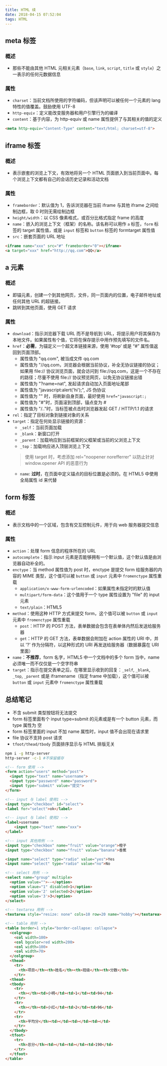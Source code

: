 ```yaml
---
title: HTML 续
date: 2018-04-15 07:52:04
tags: HTML
---
```


## meta 标签
### 概述
* 那些不能由其他 HTML 元相关元素（`base`, `link`, `script`, `title` 或 `style`）之一表示的任何元数据信息

### 属性
* `charset`：当前文档所使用的字符编码，但该声明可以被任何一个元素的 lang 特性的值覆盖。鼓励使用 UTF-8
* `http-equiv`：定义能改变服务器和用户引擎行为的编译
* `content`：基于内容，为 http-equiv 或 name 属性提供了与其相关的值的定义

```html
<meta http-equiv="Content-Type" content="text/html; charset=utf-8">
```


## iframe 标签
### 概述
* 表示嵌套的浏览上下文，有效地将另一个 HTML 页面嵌入到当前页面中。每个浏览上下文都有自己的会话历史记录和活动文档

### 属性
* `frameborder`：默认值为 1，告诉浏览器在当前 iframe 与其他 iframe 之间绘制边框，取 0 时则无需绘制边框
* `height/width`：以 CSS 像素格式，或百分比格式指定 frame 的高度
* `name`：嵌入的浏览上下文（框架）的名称。该名称可以用作 `a` 标签，`form` 标签的 target 属性值，或是 `input` 标签和 `button` 标签的 formtarget 属性值
* `src`：嵌套页面的 URL 地址

```html
<iframe name="xxx" src="#" frameborder="0"></iframe>
<a target="xxx" href="http://qq.com">QQ</a>
```

## a 元素
### 概述
* 即锚元素，创建一个到其他网页，文件，同一页面内的位置，电子邮件地址或任何其他 URL 的超链接。
* 跳转到其他页面，使用 GET 请求

### 属性
* `download`：指示浏览器下载 URL 而不是导航到 URL，将提示用户将其保存为本地文件。如果属性有个值，它将在保存提示中用作预先填写的文件名。
* `href`：**必需**，为锚定义一个超文本链接来源，使用 ‘#top’ 或是 “#” 属性值返回到页面顶部。
  - 属性值为 "qq.com", 被当成文件 qq.com
  - 属性值为 "//qq.com，浏览器会根据当前协议，补全无协议链接的协议；如果用 file:// 协议浏览页面，就会访问到 file://qq.com，这是一个不存在的路径；尽量不使用 file:// 协议预览网页，以免无协议链接出错
  - 属性值为 "?name=nat", 发起请求自动加入页面地址尾部
  - 属性值为 "javascript:alert('hi');", JS 伪协议
  - 属性值为 "" 时，将刷新自身页面，最好使用 `href="javascript:;`
  - 属性值为 "#"时，页面滚到顶部，锚点变为 #
  - 属性值为 "/.."时，当标签被点击时浏览器发起 GET / HTTP/1.1 的请求
* `rel`：指定了目标对象到链接对象的关系
* `target`：指定在何处显示链接的资源：
  - `_self`：当前页面加载
  - `_blank`：新窗口打开
  - `_parent`：加载响应到当前框架的父框架或当前的父浏览上下文
  - `_top`：加载响应进入顶层浏览上下文
  > 使用 target 时，考虑添加 rel="noopener norefferrer" 以防止针对 window.opener API 的恶意行为
  - `name`: **过时**，在页面中定义锚点的目标位置是必须的。在 HTML5 中使用全局属性 id 来代替
 

## form 标签
### 概述
* 表示文档中的一个区域，包含有交互控制元件，用于向 web 服务器提交信息

### 属性
* `action`：处理 form 信息的程序所在的 URL
* `autocomplete`：指示 input 元素是否能够拥有一个默认值，这个默认值是由浏览器自动补全的。
* `enctype`：当 method 属性值为 post 时，enctype 是提交 form 给服务器的内容的 MIME 类型，这个值可以被 `button` 或 `input` 元素中 `fromenctype` 属性重载
  - `application/x-www-form-urlencoded`：如果属性未指定时的默认值
  - `multipart/form-data`：这个值用于一个 type 属性设置为 "file" 的 input 元素
  - `text/plain`：HTML5
* `method`：使用这种 HTTP 方式来提交 form，这个值可以被 `button` 或 `input` 元素中 `fromenctype` 属性重载
  - `post`：HTTP 的 POST 方法，表单数据会包含在表单体内然后发送给服务器
  - `get`：HTTP 的 GET 方法，表单数据会附加在 action 属性的 URI 中，并以 '?' 作为分隔符，以这种形式的 URI 再发送给服务器（数据暴露在 URI 里面）
* `name`：**不推荐**，form 名字，HTML5 中一个文档中的多个 form 当中，name 必须唯一而不仅仅是一个空字符串
* `target`：指示在提交表单之后，在哪里显示收到的回复：`_self`, `_blank`, ` _top`, `_parent` 或是 iframename（指定 frame 中加载），这个值可以被 `button` 或 `input` 元素中 `fromenctype` 属性重载

## 总结笔记
* 不含 submit 类型按钮将无法提交
* form 标签里面有个 input type=submit 的元素或是有一个 button 元素，而 type 属性为 空
* form 标签里面的 input 不加 name 属性时，input 值不会出现在请求里
* file 协议不支持 post 请求
* `tfoot/thead/tbody` 页面排序显示与 HTML 排版无关

```bash
npm i -g http-server
http-server -c-1 #不保留缓存
```

```html
<!-- form 使用 -->
<form action="users" method="post">
  <input type="text" name="username">
  <input type="password" name="password">
  <input type="submit" value="提交">
</form>

<!-- input 与 label 使用1 -->
<input type="checkbox" id="select">
<label for="select">ok</label>

<!-- input 与 label 使用2 -->
<label>username
	<input type="text" name="xxx">
</label>

<!-- input 其他用例 -->
<input type="checkbox" name="fruit" value="orange">橙子
<input type="checkbox" name="fruit" value="banana">香蕉

<input name="select" type="radio" value="yes">Yes
<input name="select" type="radio" value="no">No

<!-- select 用例 -->
<select name="group" multiple>
  <option value="">--</option>
  <option vlaue="1" disabled>1</option>
  <option value='2' selected>2</option>
  <option value='3'>3</option>
</select>

<!-- textarea 用例 -->
<textarea style="resize: none" cols=10 row=20 name="hobby"></textarea>

<!-- table 用例 -->
<table border=1 style="border-collapse: collapse">
  <colgroup>
    <col width=100>
    <col bgcolor=red width=200>
    <col width=100>
    <col width=70>
  </colgroup>
  <thead>
    <tr>
      <th>项目</th><th>姓名</th><th>班级</th><th>分数</th>
    </tr>
  <thead>
  <tbody>
    <tr>
      <th></th><td>小明</td><td>1</td><td>94</td>
    </tr>
    <tr>
      <th></th><td>小红</td><td>2</td><td>96</td>
    </tr>
    <tr>
      <th>平均分</th><td></td><td></td><td></td>
    </tr>
  </tbody>
  <tfoot>
    <tr>
      <th>总分</th><td></td><td></td><td>190</td>
    </tr>
  </tfoot>
</table>
```













